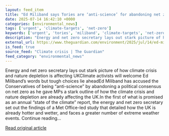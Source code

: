 ```yaml
---
layout: feed_item
title: "Ed Miliband says Tories are ‘anti-science’ for abandoning net zero consensus"
date: 2025-07-14 16:42:10 +0000
categories: [environmental_news]
tags: ['urgent', 'climate-targets', 'net-zero']
keywords: ['urgent', 'tories', 'miliband', 'climate-targets', 'net-zero', 'says']
description: "Energy and net zero secretary lays out stark picture of how climate crisis and nature depletion is affecting UKClimate activists will welcome Ed Miliband’s w..."
external_url: https://www.theguardian.com/environment/2025/jul/14/ed-miliband-says-tories-are-anti-science-for-abandoning-net-zero-consensus
is_feed: true
source_feed: "Climate crisis | The Guardian"
feed_category: "environmental_news"
---
```


Energy and net zero secretary lays out stark picture of how climate crisis and nature depletion is affecting UKClimate activists will welcome Ed Miliband’s words but tough choices lie aheadEd Miliband has accused the Conservatives of being “anti-science” by abandoning a political consensus on net zero as he gave MPs a stark outline of how the climate crisis and nature depletion are already affecting the UK.In the first of what is promised as an annual “state of the climate” report, the energy and net zero secretary set out the findings of a Met Office-led study that detailed how the UK is already hotter and wetter, and faces a greater number of extreme weather events. Continue reading...

[Read original article](https://www.theguardian.com/environment/2025/jul/14/ed-miliband-says-tories-are-anti-science-for-abandoning-net-zero-consensus)
